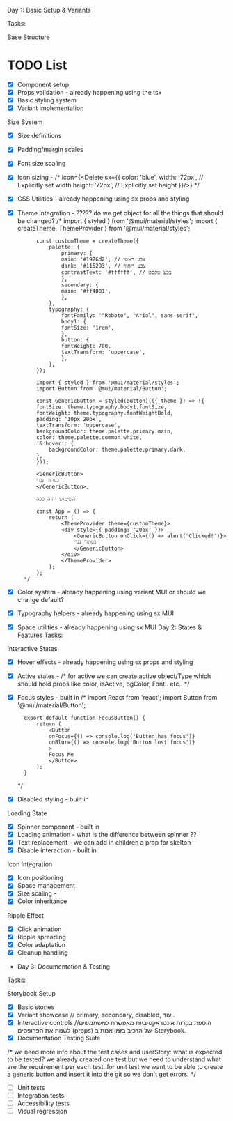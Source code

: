 
Day 1: Basic Setup & Variants

Tasks:

Base Structure
# TODO List
- [X] Component setup  
- [X] Props validation - already happening using the tsx
- [X] Basic styling system
- [X] Variant implementation

Size System

- [X] Size definitions
- [X] Padding/margin scales
- [X] Font size scaling
- [X] Icon sizing - 
    /*
          icon={<Delete sx={{ 
            color: 'blue',
            width: '72px',    // Explicitly set width
            height: '72px',   // Explicitly set height
          }}/>}
    */
- [X] CSS Utilities - already happening using sx props and styling

- [X] Theme integration - ????? do we get object for all the things that should be changed?
        /*
            import { styled } from '@mui/material/styles';
            import { createTheme, ThemeProvider } from '@mui/material/styles';

            const customTheme = createTheme({
                palette: {
                    primary: {
                    main: '#1976d2', // צבע ראשי
                    dark: '#115293', // צבע ריחוף
                    contrastText: '#ffffff', // צבע טקסט
                    },
                    secondary: {
                    main: '#ff4081',
                    },
                },
                typography: {
                    fontFamily: '"Roboto", "Arial", sans-serif',
                    body1: {
                    fontSize: '1rem',
                    },
                    button: {
                    fontWeight: 700,
                    textTransform: 'uppercase',
                    },
                },
            });

            import { styled } from '@mui/material/styles';
            import Button from '@mui/material/Button';

            const GenericButton = styled(Button)(({ theme }) => ({
            fontSize: theme.typography.body1.fontSize,
            fontWeight: theme.typography.fontWeightBold,
            padding: '10px 20px',
            textTransform: 'uppercase',
            backgroundColor: theme.palette.primary.main,
            color: theme.palette.common.white,
            '&:hover': {
                backgroundColor: theme.palette.primary.dark,
            },
            }));

            <GenericButton>
            כפתור גנרי
            </GenericButton>;

            השימוש יהיה ככה:

            const App = () => {
                return (
                    <ThemeProvider theme={customTheme}>
                    <div style={{ padding: '20px' }}>
                        <GenericButton onClick={() => alert('Clicked!')}>
                        כפתור גנרי
                        </GenericButton>
                    </div>
                    </ThemeProvider>
                );
            };
        */
- [X] Color system - already happening using variant MUI or should we change default?
- [X] Typography helpers - already happening using sx MUI 
- [X] Space utilities - already happening using sx MUI 
 Day 2: States & Features
Tasks:

Interactive States

- [X] Hover effects  - already happening using sx props and styling
- [X] Active states  - 
/*
    for active we can create active object/Type which should hold props like color, isActive, bgColor, Font.. etc..
*/
- [X] Focus styles - built in
    /*
        import React from 'react';
        import Button from '@mui/material/Button';

        export default function FocusButton() {
            return (
                <Button
                onFocus={() => console.log('Button has focus')}
                onBlur={() => console.log('Button lost focus')}
                >
                Focus Me
                </Button>
            );
        }
    */
- [X] Disabled styling - built in

Loading State 

- [X] Spinner component - built in 
- [X] Loading animation - what is the difference between spinner ??
- [X] Text replacement -  we can add in children a prop for skelton
- [X] Disable interaction - built in

Icon Integration

- [X] Icon positioning
- [X] Space management
- [X] Size scaling - 
- [X] Color inheritance

Ripple Effect

- [X] Click animation
- [X] Ripple spreading
- [X] Color adaptation
- [X] Cleanup handling
- Day 3: Documentation & Testing

 Tasks:

 Storybook Setup

- [X] Basic stories
- [X] Variant showcase // primary, secondary, disabled, ועוד.
- [X] Interactive controls //הוספת בקרות אינטראקטיביות מאפשרת למשתמשים לשנות את הפרופסים (props) של הרכיב בזמן אמת ב-Storybook.
- [X] Documentation
 Testing Suite

/*
    we need more info about the test cases and userStory: what is expected to be tested?
    we already created one test but we need to understand what are the requirement per each test.
    for unit test we want to be able to create a generic button and insert it into the git so we don't get errors.
*/
- [ ] Unit tests
- [ ] Integration tests
- [ ] Accessibility tests
- [ ] Visual regression